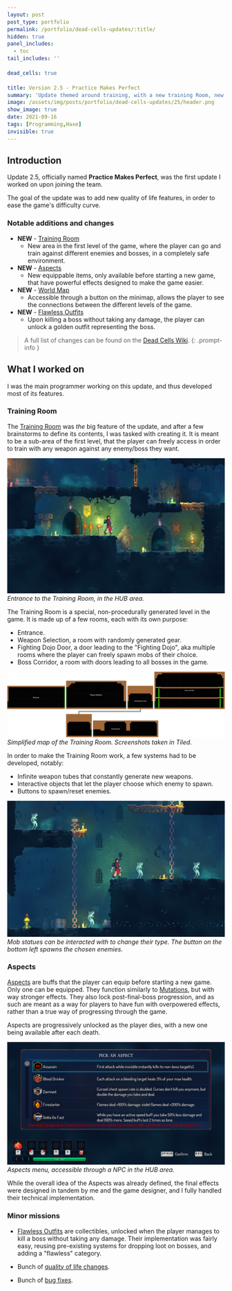 ```yaml
---
layout: post
post_type: portfolio
permalink: /portfolio/dead-cells-updates/:title/
hidden: true
panel_includes:
  - toc
tail_includes: ''

dead_cells: true

title: Version 2.5 - Practice Makes Perfect
summary: 'Update themed around training, with a new training Room, new items to make runs easier, a world map...'
image: /assets/img/posts/portfolio/dead-cells-updates/25/header.png
show_image: true
date: 2021-09-16
tags: [Programming,Haxe]
invisible: true
---
```


## Introduction

Update 2.5, officially named **Practice Makes Perfect**, was the first update I worked on upon joining the team.

The goal of the update was to add new quality of life features, in order to ease the game's difficulty curve.

### Notable additions and changes

- **NEW** - [Training Room](https://deadcells.wiki.gg/wiki/Training_Room)
  - New area in the first level of the game, where the player can go and train against different enemies and bosses, in a completely safe environment.
- **NEW** - [Aspects](https://deadcells.wiki.gg/wiki/Aspects)
  - New equippable items, only available before starting a new game, that have powerful effects designed to make the game easier.
- **NEW** - [World Map](https://deadcells.wiki.gg/wiki/Biomes#Map)
  - Accessible through a button on the minimap, allows the player to see the connections between the different levels of the game.
- **NEW** - [Flawless Outfits](https://deadcells.wiki.gg/wiki/Outfits#Flawless_Concierge_Outfit)
  - Upon killing a boss without taking any damage, the player can unlock a golden outfit representing the boss.

> A full list of changes can be found on the [Dead Cells Wiki](https://deadcells.wiki.gg/wiki/Version_2.5).
{: .prompt-info }

## What I worked on

I was the main programmer working on this update, and thus developed most of its features.

### Training Room

The [Training Room](https://deadcells.wiki.gg/wiki/Training_Room) was _the_ big feature of the update, and after a few brainstorms to define its contents, I was tasked with creating it. It is meant to be a sub-area of the first level, that the player can freely access in order to train with any weapon against any enemy/boss they want.

![](/assets/img/posts/portfolio/dead-cells-updates/25/Training_Room_Entrance.jpg)
_Entrance to the Training Room, in the HUB area._

The Training Room is a special, non-procedurally generated level in the game. It is made up of a few rooms, each with its own purpose:
-  Entrance.
-  Weapon Selection, a room with randomly generated gear.
-  Fighting Dojo Door, a door leading to the "Fighting Dojo", aka multiple rooms where the player can freely spawn mobs of their choice.
-  Boss Corridor, a room with doors leading to all bosses in the game.

![](/assets/img/posts/portfolio/dead-cells-updates/25/training-room-map.png)
_Simplified map of the Training Room. Screenshots taken in Tiled._

In order to make the Training Room work, a few systems had to be developed, notably:
- Infinite weapon tubes that constantly generate new weapons.
- Interactive objects that let the player choose which enemy to spawn.
- Buttons to spawn/reset enemies.

![](/assets/img/posts/portfolio/dead-cells-updates/25/Training_Room_Mobs.jpg)
_Mob statues can be interacted with to change their type. The button on the bottom left spawns the chosen enemies._

### Aspects

[Aspects](https://deadcells.wiki.gg/wiki/Aspects) are buffs that the player can equip before starting a new game. Only one can be equipped. They function similarly to [Mutations](https://deadcells.wiki.gg/wiki/Mutations), but with way stronger effects. They also lock post-final-boss progression, and as such are meant as a way for players to have fun with overpowered effects, rather than a true way of progressing through the game.

Aspects are progressively unlocked as the player dies, with a new one being available after each death.

![](/assets/img/posts/portfolio/dead-cells-updates/25/aspects_menu.png)
_Aspects menu, accessible through a NPC in the HUB area._

While the overall idea of the Aspects was already defined, the final effects were designed in tandem by me and the game designer, and I fully handled their technical implementation.

### Minor missions

- [Flawless Outfits](https://deadcells.wiki.gg/wiki/Outfits#Flawless_Concierge_Outfit) are collectibles, unlocked when the player manages to kill a boss without taking any damage. Their implementation was fairly easy, reusing pre-existing systems for dropping loot on bosses, and adding a "flawless" category.

- Bunch of [quality of life changes](https://deadcells.wiki.gg/wiki/Version_2.5#Quality_of_life).

- Bunch of [bug fixes](https://deadcells.wiki.gg/wiki/Version_2.5#Bug_fixes).